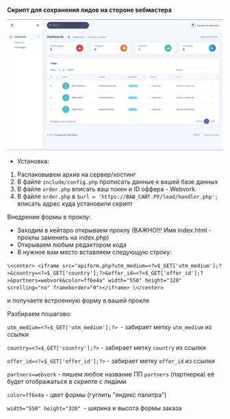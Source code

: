 **Скрипт для сохранения лидов на стороне вебмастера**

![alt text](screen1.png)

- Установка: 

1. Распаковывем архив на сервер/хостинг
2. В файле `include/config.php` прописать данные к вашей базе данных
3. В файле `order.php` вписать ваш токен и ID оффера - Webvork
4. В файле `order.php` в `$url = 'https://ВАШ_САЙТ.РУ/lead/handler.php';` вписать адрес куда установили скрипт

Внедрение формы в проклу: 

- Заходим в кейтаро открываем проклу (ВАЖНО!!! Имя index.html - проклы заменить на index.php)
- Открываем любым редактором кода
- В нужное вам место вставляем следующую строку: 

`\<center>
     <iframe src="apiform.php?utm_medium=<?=$_GET['utm_medium'];?>&country=<?=$_GET['country'];?>&offer_id=<?=$_GET['offer_id'];?>&partners=webvork&color=ff6e4a" width="550" height="320" scrolling="no" frameborder="0"></iframe>
\</center>`

и получаете встроенную форму в вашей прокле

Разбираем пошагово: 

`utm_medium=<?=$_GET['utm_medium'];?> `- забирает метку `utm_medium` из ссылки

`country=<?=$_GET['country'];?>` - забирает метку `country` из ссылки

`offer_id=<?=$_GET['offer_id'];?>` - забирает метку `offer_id` из ссылки

`partners=webvork` - пишем любое название ПП `partners` (партнерка) её будет отображаться в скрипте с лидами

`color=ff6e4a` - цвет формы (гуглить "яндекс палитра")

`width="550" height="320" `- ширина и высота формы заказа

